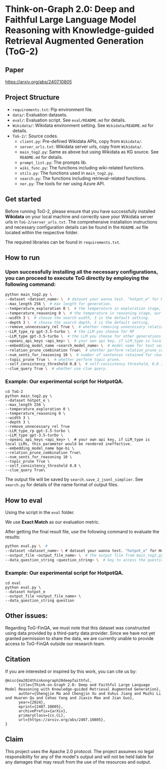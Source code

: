 # Think-on-Graph 2.0: Deep and Faithful Large Language Model Reasoning with Knowledge-guided Retrieval Augmented Generation (ToG-2)
## Paper
https://arxiv.org/abs/2407.10805

## Project Structure
- `requirements.txt`: Pip environment file.
- `data/`: Evaluation datasets.
- `eval/`: Evaluation script. See `eval/README.md` for details.
- `Wikidata/`: Wikidata environment setting. See `Wikidata/README.md` for details.
- `ToG-2/`: Source codes.
  - `client.py`: Pre-defined Wikidata APIs, copy from `Wikidata/`.
  - `server_urls.txt`: Wikidata server urls, copy from `Wikidata/`.
  - `main_tog2.py`: Same as above but using Wikidata as KG source. See `README.md` for details.
  - `prompt_list.py`: The prompts lib.
  - `wiki_func.py`: The functions including wiki-related functions.
  - `utils.py`: The functions used in `main_tog2.py`.
  - `search.py`: The functions including retrieval-related functions.
  - `ner.py`: The tools for ner using Azure API.

## Get started
Before running ToG-2, please ensure that you have successfully installed **Wikidata** on your local machine and correctly save your Wikidata server urls in `ToG-2/server_urls.txt`. The comprehensive installation instructions and necessary configuration details can be found in the `README.md` file located within the respective folder.

The required libraries can be found in `requirements.txt`.


## How to run
### Upon successfully installing all the necessary configurations, you can proceed to execute ToG directly by employing the following command:

```sh
python main_tog2.py \  
--dataset <dataset_name> \  # dataset your wanna test. "hotpot_e" for HotpotQA, "fever", "qald", "creak", "webqsp", "zeroshotre".
--max_length 256 \  # max length for generation.
--temperature_exploration 0 \  # the temperature in exploration stage, our default setting is 0.
--temperature_reasoning 0 \  # the temperature in reasoning stage, our default setting is 0.
--width 3 \  # choose the search width, 3 is the default setting.
--depth 3 \  # choose the search depth, 3 is the default setting.
--remove_unnecessary_rel True \  # whether removing unnecessary relations.
--LLM_type_rp gpt-3.5-turbo \  # the LLM you choose for RP
--LLM_type gpt-3.5-turbo \  # the LLM you choose for other generations.
--opeani_api_keys <api_key> \  # your own api key, if LLM_type is local LLMs, this parameter would be rendered ineffective.
--embedding_model_name <search_model_name> \  # model name for text search. "bge-bi" (bge embedding), "bge-ce" (bge reranker),"bm25","minilm" (ms-marco-MiniLM-L-6-v2) and "colbert" (bge-m3).
--relation_prune_combination True\  # whether perform relation_prune_combination. 
--num_sents_for_reasoning 10 \  # number of sentences retained for reasoning. 10 is the default setting.
--topic_prune True \  # whether perform topic prune.
--self_consistency_threshold 0.8 \  # self-consistency threshold, 0.8 is the default setting.
--clue_query True \  # whether use clue query.
```
### Example: Our experimental script for HotpotQA.
```
cd ToG-2
python main_tog2.py \
--dataset hotpot_e \
--max_length 256 \  
--temperature_exploration 0 \ 
--temperature_reasoning 0 \  
--width 3 \ 
--depth 3 \  
--remove_unnecessary_rel True 
--LLM_type_rp gpt-3.5-turbo \
--LLM_type gpt-3.5-turbo \ 
--opeani_api_keys <api_key> \  # your own api key, if LLM_type is local LLMs, this parameter would be rendered ineffective.
--embedding_model_name bge-bi \ 
--relation_prune_combination True\  
--num_sents_for_reasoning 10 \  
--topic_prune True \ 
--self_consistency_threshold 0.8 \  
--clue_query True\  
```

The output file will be saved by `search.save_2_jsonl_simplier`. See `search.py` for details of the name format of output files.

## How to eval
Using the script in the `eval` folder.

We use **Exact Match** as our evaluation metric.

After getting the final result file, use the following command to evaluate the results:

```sh
python eval.py \  # 
--dataset <dataset_name> \ # dataset your wanna test. "hotpot_e" for HotpotQA, "fever", "qald", "creak", "webqsp", "zeroshotre".
--output_file <output_file_name> \  # the output file from main_tog2.py, which should be .json.
--data_question_string <question_string> \  # key to access the question in the output file.
```

### Example: Our experimental script for HotpotQA.
```
cd eval
python eval.py \
--dataset hotpot_e
--output_file <output_file_name> \ 
--data_question_string question
```

## Other issues:
Regarding ToG-FinQA, we must note that this dataset was constructed using data provided by a third-party data provider. Since we have not yet granted permission to share the data, we are currently unable to provide access to ToG-FinQA outside our research team.

## Citation
If you are interested or inspired by this work, you can cite us by:
```
@misc{ma2024thinkongraph20deepfaithful,
      title={Think-on-Graph 2.0: Deep and Faithful Large Language Model Reasoning with Knowledge-guided Retrieval Augmented Generation}, 
      author={Shengjie Ma and Chengjin Xu and Xuhui Jiang and Muzhi Li and Huaren Qu and Cehao Yang and Jiaxin Mao and Jian Guo},
      year={2024},
      eprint={2407.10805},
      archivePrefix={arXiv},
      primaryClass={cs.CL},
      url={https://arxiv.org/abs/2407.10805}, 
}
```

## Claim
This project uses the Apache 2.0 protocol. The project assumes no legal responsibility for any of the model's output and will not be held liable for any damages that may result from the use of the resources and output.
